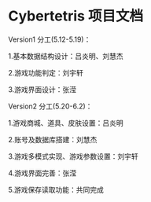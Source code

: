 # Cybertetris 项目文档

Version1 分工(5.12-5.19)：

1.基本数据结构设计：吕炎明、刘慧杰

2.游戏功能判定：刘宇轩

3.游戏界面设计：张滢

Version2 分工(5.20-6.2)：

1.游戏商城、道具、皮肤设置：吕炎明

2.账号及数据库搭建：刘慧杰

3.游戏多模式实现、游戏参数设置：刘宇轩

4.游戏界面完善：张滢

5.游戏保存读取功能：共同完成